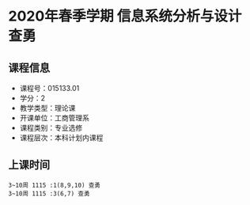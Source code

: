 # 2020年春季学期 信息系统分析与设计 查勇






## 课程信息

- 课程号：015133.01
- 学分：2
- 教学类型：理论课
- 开课单位：工商管理系
- 课程类别：专业选修
- 课程层次：本科计划内课程

## 上课时间

```
3~10周 1115 :1(8,9,10) 查勇
3~10周 1115 :3(6,7) 查勇
```

